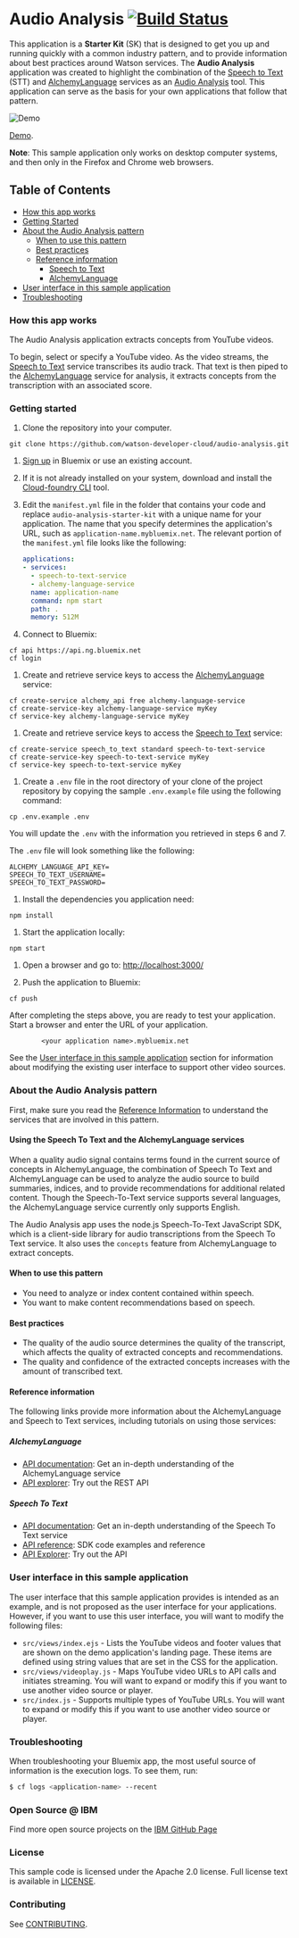 # Audio Analysis [![Build Status](https://travis-ci.org/watson-developer-cloud/audio-analysis.svg?branch=master)](https://travis-ci.org/watson-developer-cloud/audio-analysis)

This application is a **Starter Kit** (SK) that is designed to get you up and running quickly with a common industry pattern, and to provide information about best practices around Watson services. The **Audio Analysis** application was created to highlight the combination of the [Speech to Text][speech_to_text] (STT) and [AlchemyLanguage][alchemy_language] services as an [Audio Analysis](#about-the-audio-analysis-pattern) tool. This application can serve as the basis for your own applications that follow that pattern.

![Demo](http://g.recordit.co/I5NZgI4lvY.gif
)

[Demo](https://audio-analysis-starter-kit.mybluemix.net/).

**Note**: This sample application only works on desktop computer
systems, and then only in the Firefox and Chrome web browsers.

## Table of Contents
  - [How this app works](#how-this-app-works)
  - [Getting Started](#getting-started)
  - [About the Audio Analysis pattern](#about-the-audio-analysis-pattern)
    - [When to use this pattern](#when-to-use-this-pattern)
    - [Best practices](#best-practices)
    - [Reference information](#reference-information)
      - [Speech to Text](#speech-to-text)
      - [AlchemyLanguage](#alchemylanguage)
  - [User interface in this sample application](#user-interface-in-this-sample-application)
  - [Troubleshooting](#troubleshooting)

### How this app works
The Audio Analysis application extracts concepts from YouTube videos.

To begin, select or specify a YouTube video. As the video streams, the [Speech to Text][speech_to_text] service transcribes its audio track. That text is then piped to the [AlchemyLanguage][alchemy_language] service for analysis, it extracts concepts from the transcription with an associated score.

### Getting started

1. Clone the repository into your computer.

  ```none
  git clone https://github.com/watson-developer-cloud/audio-analysis.git
  ```

1. [Sign up][sign_up] in Bluemix or use an existing account.

1. If it is not already installed on your system, download and install the [Cloud-foundry CLI][cloud_foundry] tool.

1. Edit the `manifest.yml` file in the folder that contains your code and replace `audio-analysis-starter-kit` with a unique name for your application. The name that you specify determines the application's URL, such as `application-name.mybluemix.net`. The relevant portion of the `manifest.yml` file looks like the following:

    ```yml
    applications:
    - services:
      - speech-to-text-service
      - alchemy-language-service
      name: application-name
      command: npm start
      path: .
      memory: 512M
    ```

1. Connect to Bluemix:

  ```none
  cf api https://api.ng.bluemix.net
  cf login
  ```

1. Create and retrieve service keys to access the [AlchemyLanguage][alchemy_language] service:

  ```none
  cf create-service alchemy_api free alchemy-language-service
  cf create-service-key alchemy-language-service myKey
  cf service-key alchemy-language-service myKey
  ```

1. Create and retrieve service keys to access the [Speech to Text][speech_to_text] service:

  ```none
  cf create-service speech_to_text standard speech-to-text-service
  cf create-service-key speech-to-text-service myKey
  cf service-key speech-to-text-service myKey
  ```

1. Create a `.env` file in the root directory of your clone of the project repository by copying the sample `.env.example` file using the following command:

  ```none
  cp .env.example .env
  ```
  You will update the `.env` with the information you retrieved in steps 6 and 7.

  The `.env` file will look something like the following:

  ```none
  ALCHEMY_LANGUAGE_API_KEY=
  SPEECH_TO_TEXT_USERNAME=
  SPEECH_TO_TEXT_PASSWORD=
  ```

1. Install the dependencies you application need:

  ```none
  npm install
  ```

1. Start the application locally:

  ```none
  npm start
  ```

1. Open a browser and go to: [http://localhost:3000/](http://localhost:3000/)

1. Push the application to Bluemix:

  ```none
  cf push
  ```

After completing the steps above, you are ready to test your application. Start a browser and enter the URL of your application.

            <your application name>.mybluemix.net

See the [User interface in this sample application](#user-interface-in-the-sample-application) section for information about modifying the existing user interface to support other video sources.

### About the Audio Analysis pattern

First, make sure you read the [Reference Information](#reference-information) to understand the services that are involved in this pattern.

#### Using the Speech To Text and the AlchemyLanguage services

When a quality audio signal contains terms found in the current source of concepts in AlchemyLanguage, the combination of Speech To Text and AlchemyLanguage can be used to analyze the audio source to build summaries, indices, and to provide recommendations for additional related content. Though the Speech-To-Text service supports several languages, the AlchemyLanguage service currently only supports English.

The Audio Analysis app uses the node.js Speech-To-Text JavaScript SDK, which is a client-side library for audio transcriptions from the Speech To Text service. It also uses the `concepts` feature from AlchemyLanguage to extract concepts.

#### When to use this pattern

* You need to analyze or index content contained within speech.
* You want to make content recommendations based on speech.

#### Best practices

* The quality of the audio source determines the quality of the transcript, which affects the quality of extracted concepts and recommendations.
* The quality and confidence of the extracted concepts increases with the amount of transcribed text.

#### Reference information
The following links provide more information about the AlchemyLanguage and Speech to Text services, including tutorials on using those services:

##### AlchemyLanguage

* [API documentation](http://www.ibm.com/watson/developercloud/doc/alchemylanguage/): Get an in-depth understanding of the AlchemyLanguage service
* [API explorer](https://watson-api-explorer.mybluemix.net/apis/alchemy-language-v1): Try out the REST API

##### Speech To Text

* [API documentation](http://www.ibm.com/watson/developercloud/doc/speech-to-text/): Get an in-depth understanding of the Speech To Text service
* [API reference](http://www.ibm.com/watson/developercloud/speech-to-text/api/v1/): SDK code examples and reference
* [API Explorer](https://watson-api-explorer.mybluemix.net/apis/speech-to-text-v1): Try out the API

### User interface in this sample application

The user interface that this sample application provides is intended as an example, and is not proposed as the user interface for your applications. However, if you want to use this user interface, you will want to modify the following files:

* `src/views/index.ejs` - Lists the YouTube videos and footer values that are shown on the demo application's landing page. These items are defined using string values that are set in the CSS for the application.
* `src/views/videoplay.js` - Maps YouTube video URLs to API calls and initiates streaming. You will want to expand or modify this if you want to use another video source or player.
* `src/index.js` - Supports multiple types of YouTube URLs. You will want to expand or modify this if you want to use another video source or player.

### Troubleshooting

When troubleshooting your Bluemix app, the most useful source of information is the execution logs. To see them, run:

  ```sh
  $ cf logs <application-name> --recent
  ```

### Open Source @ IBM
  Find more open source projects on the [IBM GitHub Page](http://ibm.github.io/)

### License

  This sample code is licensed under the Apache 2.0 license. Full license text is available in [LICENSE](LICENSE).

### Contributing

  See [CONTRIBUTING](CONTRIBUTING.md).


[cloud_foundry]: https://github.com/cloudfoundry/cli
[sign_up]:https://console.ng.bluemix.net/registration/
[speech_to_text]: http://www.ibm.com/watson/developercloud/speech-to-text.html
[alchemy_language]: http://www.ibm.com/watson/developercloud/alchemy-language.html
